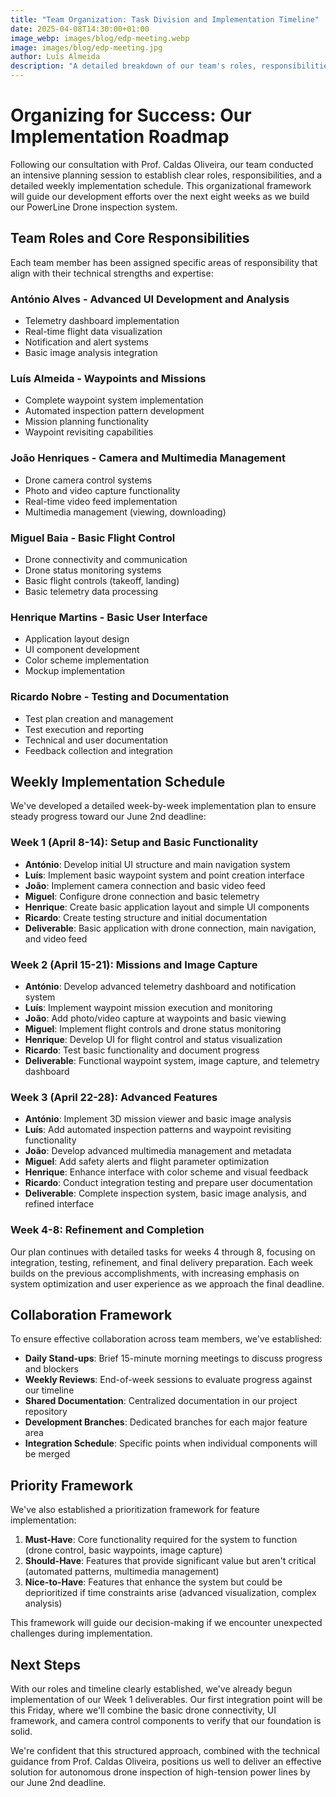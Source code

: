 ```yaml
---
title: "Team Organization: Task Division and Implementation Timeline"
date: 2025-04-08T14:30:00+01:00
image_webp: images/blog/edp-meeting.webp
image: images/blog/edp-meeting.jpg
author: Luís Almeida
description: "A detailed breakdown of our team's roles, responsibilities, and eight-week implementation plan for the PowerLine Drone inspection system."
---
```


# Organizing for Success: Our Implementation Roadmap

Following our consultation with Prof. Caldas Oliveira, our team conducted an intensive planning session to establish clear roles, responsibilities, and a detailed weekly implementation schedule. This organizational framework will guide our development efforts over the next eight weeks as we build our PowerLine Drone inspection system.

## Team Roles and Core Responsibilities

Each team member has been assigned specific areas of responsibility that align with their technical strengths and expertise:

### António Alves - Advanced UI Development and Analysis
- Telemetry dashboard implementation
- Real-time flight data visualization
- Notification and alert systems
- Basic image analysis integration

### Luís Almeida - Waypoints and Missions
- Complete waypoint system implementation
- Automated inspection pattern development
- Mission planning functionality
- Waypoint revisiting capabilities

### João Henriques - Camera and Multimedia Management
- Drone camera control systems
- Photo and video capture functionality
- Real-time video feed implementation
- Multimedia management (viewing, downloading)

### Miguel Baia - Basic Flight Control
- Drone connectivity and communication
- Drone status monitoring systems
- Basic flight controls (takeoff, landing)
- Basic telemetry data processing

### Henrique Martins - Basic User Interface
- Application layout design
- UI component development
- Color scheme implementation
- Mockup implementation

### Ricardo Nobre - Testing and Documentation
- Test plan creation and management
- Test execution and reporting
- Technical and user documentation
- Feedback collection and integration

## Weekly Implementation Schedule

We've developed a detailed week-by-week implementation plan to ensure steady progress toward our June 2nd deadline:

### Week 1 (April 8-14): Setup and Basic Functionality
- **António**: Develop initial UI structure and main navigation system
- **Luís**: Implement basic waypoint system and point creation interface
- **João**: Implement camera connection and basic video feed
- **Miguel**: Configure drone connection and basic telemetry
- **Henrique**: Create basic application layout and simple UI components
- **Ricardo**: Create testing structure and initial documentation
- **Deliverable**: Basic application with drone connection, main navigation, and video feed

### Week 2 (April 15-21): Missions and Image Capture
- **António**: Develop advanced telemetry dashboard and notification system
- **Luís**: Implement waypoint mission execution and monitoring
- **João**: Add photo/video capture at waypoints and basic viewing
- **Miguel**: Implement flight controls and drone status monitoring
- **Henrique**: Develop UI for flight control and status visualization
- **Ricardo**: Test basic functionality and document progress
- **Deliverable**: Functional waypoint system, image capture, and telemetry dashboard

### Week 3 (April 22-28): Advanced Features
- **António**: Implement 3D mission viewer and basic image analysis
- **Luís**: Add automated inspection patterns and waypoint revisiting functionality
- **João**: Develop advanced multimedia management and metadata
- **Miguel**: Add safety alerts and flight parameter optimization
- **Henrique**: Enhance interface with color scheme and visual feedback
- **Ricardo**: Conduct integration testing and prepare user documentation
- **Deliverable**: Complete inspection system, basic image analysis, and refined interface

### Week 4-8: Refinement and Completion

Our plan continues with detailed tasks for weeks 4 through 8, focusing on integration, testing, refinement, and final delivery preparation. Each week builds on the previous accomplishments, with increasing emphasis on system optimization and user experience as we approach the final deadline.

## Collaboration Framework

To ensure effective collaboration across team members, we've established:

- **Daily Stand-ups**: Brief 15-minute morning meetings to discuss progress and blockers
- **Weekly Reviews**: End-of-week sessions to evaluate progress against our timeline
- **Shared Documentation**: Centralized documentation in our project repository
- **Development Branches**: Dedicated branches for each major feature area
- **Integration Schedule**: Specific points when individual components will be merged

## Priority Framework

We've also established a prioritization framework for feature implementation:

1. **Must-Have**: Core functionality required for the system to function (drone control, basic waypoints, image capture)
2. **Should-Have**: Features that provide significant value but aren't critical (automated patterns, multimedia management)
3. **Nice-to-Have**: Features that enhance the system but could be deprioritized if time constraints arise (advanced visualization, complex analysis)

This framework will guide our decision-making if we encounter unexpected challenges during implementation.

## Next Steps

With our roles and timeline clearly established, we've already begun implementation of our Week 1 deliverables. Our first integration point will be this Friday, where we'll combine the basic drone connectivity, UI framework, and camera control components to verify that our foundation is solid.

We're confident that this structured approach, combined with the technical guidance from Prof. Caldas Oliveira, positions us well to deliver an effective solution for autonomous drone inspection of high-tension power lines by our June 2nd deadline.